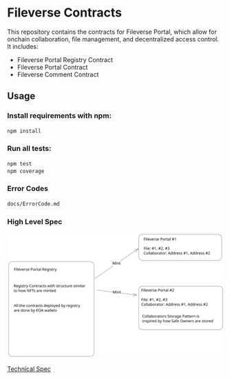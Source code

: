 # Fileverse Contracts
This repository contains the contracts for Fileverse Portal, which allow for onchain collaboration, file management, and decentralized access control. It includes:

- Fileverse Portal Registry Contract 
- Fileverse Portal Contract
- Fileverse Comment Contract

Usage
-----
### Install requirements with npm:

```bash
npm install
```

### Run all tests:

```bash
npm test
npm coverage
```

### Error Codes

```bash
docs/ErrorCode.md
```

### High Level Spec

![High Level Spec](./docs/HLD.svg)

[Technical Spec](./docs/TECHSPEC.md)
